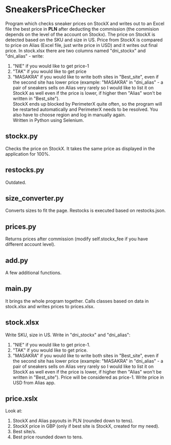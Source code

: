 # SneakersPriceChecker
Program which checks sneaker prices on StockX and writes out to an Excel file the best price in **PLN** after deducting the commission (the commision depends on the level of the account on Stockx). The price on StockX is detected based on the SKU and size in US. Price from StockX is compared to price on Alias (Excel file, just write price in USD) and it writes out final price. In stock.xlsx there are two columns named "dni_stockx" and "dni_alias" - write:
1. "NIE" if you would like to get price-1
2. "TAK" if you would like to get price
3. "MASAKRA" if you would like to write both sites in "Best_site", even if the second site has lower price (example: "MASAKRA" in "dni_alias" - a pair of sneakers sells on Alias very rarely so I would like to list it on StockX as well even if the price is lower, if higher then "Alias" won't be written in "Best_site").<br /> 
StockX ends up blocked by PerimeterX quite often, so the program will be restarted automatically and PerimeterX needs to be resolved. You also have to choose region and log in manually again.<br /> 
Written in Python using Selenium.

## stockx.py
Checks the price on StockX. It takes the same price as displayed in the application for 100%.

## restocks.py
Outdated.

## size_converter.py
Converts sizes to fit the page. Restocks is executed based on restocks.json.

## prices.py
Returns prices after commission (modify self.stockx_fee if you have different account level).

## add.py
A few additional functions.

## main.py
It brings the whole program together. Calls classes based on data in stock.xlsx and writes prices to prices.xlsx.

## stock.xlsx
Write SKU, size in US.
Write in "dni_stockx" and "dni_alias":
1. "NIE" if you would like to get price-1.
2. "TAK" if you would like to get price.
3. "MASAKRA" if you would like to write both sites in "Best_site", even if the second site has lower price (example: "MASAKRA" in "dni_alias" - a pair of sneakers sells on Alias very rarely so I would like to list it on StockX as well even if the price is lower, if higher then "Alias" won't be written in "Best_site"). Price will be considered as price-1.
Write price in USD from Alias app.

## price.xslx
Look at:
1. StockX and Alias payouts in PLN (rounded down to tens).
2. StockX price in GBP (only if best site is StockX, created for my need).
3. Best site/s.
4. Best price rounded down to tens.
